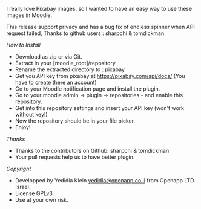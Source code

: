 I really love Pixabay images. so I wanted to have an easy way to use these images in Moodle.

This release support privacy and has a bug fix of endless spinner when API request failed, Thanks to github users : sharpchi & tomdickman 

_How to Install_
* Download as zip or via Git.
* Extract in your [moodle_root]/repository
* Rename the extracted directory to : pixabay
* Get you API key from pixabay at https://pixabay.com/api/docs/ (You have to create there an account)
* Go to your Moodle notification page and install the plugin.
* Go to your moodle admin -> plugin -> repositories - and enable this repository.
* Get into this repository settings and insert your API key (won't work without key!)
* Now the repository should be in your file picker.
* Enjoy!

_Thanks_
* Thanks to the contributors on Github: sharpchi & tomdickman
* Your pull requests help us to have better plugin. 

_Copyright_
* Developped by Yedidia Klein <yedidia@openapp.co.il> from Openapp LTD. Israel.
* License GPLv3
* Use at your own risk.